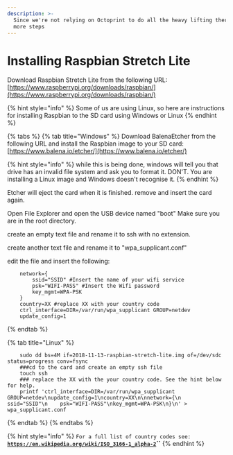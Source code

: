 ```yaml
---
description: >-
  Since we're not relying on Octoprint to do all the heavy lifting there's a few
  more steps
---
```


# Installing Raspbian Stretch Lite

 Download Raspbian Stretch Lite from the following URL: [https://www.raspberrypi.org/downloads/raspbian/](https://www.raspberrypi.org/downloads/raspbian/)

{% hint style="info" %}
Some of us are using Linux, so here are instructions for installing Raspbian to the SD card using Windows or Linux
{% endhint %}

{% tabs %}
{% tab title="Windows" %}
Download BalenaEtcher from the following URL and install the Raspbian image to your SD card: [https://www.balena.io/etcher/](https://www.balena.io/etcher/)

{% hint style="info" %}
while this is being done, windows will tell you that drive has an invalid file system and ask you to format it. DON'T. You are installing a Linux image and Windows doesn't recognise it.
{% endhint %}

Etcher will eject the card when it is finished. remove and insert the card again. 

Open File Explorer and open the USB device named "boot" Make sure you are in the root directory. 

create an empty text file and rename it to ssh with no extension. 

create another text file and rename it to "wpa\_supplicant.conf"

edit the file and insert the following: 

```text
	network={   
		ssid="SSID" #Insert the name of your wifi service    
		psk="WIFI-PASS" #Insert the Wifi password
		key_mgmt=WPA-PSK
	}
	country=XX #replace XX with your country code
	ctrl_interface=DIR=/var/run/wpa_supplicant GROUP=netdev
	update_config=1
```
{% endtab %}

{% tab title="Linux" %}
```text
	sudo dd bs=4M if=2018-11-13-raspbian-stretch-lite.img of=/dev/sdc status=progress conv=fsync
    ###cd to the card and create an empty ssh file
    touch ssh
	### replace the XX with the your country code. See the hint below for help.
	printf 'ctrl_interface=DIR=/var/run/wpa_supplicant GROUP=netdev\nupdate_config=1\ncountry=XX\n\nnetwork={\n    ssid="SSID"\n    psk="WIFI-PASS"\nkey_mgmt=WPA-PSK\n}\n' > wpa_supplicant.conf
```
{% endtab %}
{% endtabs %}

{% hint style="info" %}
`For a full list of country codes see:` [**`https://en.wikipedia.org/wiki/ISO_3166-1_alpha-2`**](https://en.wikipedia.org/wiki/ISO_3166-1_alpha-2)**\`\`**
{% endhint %}





